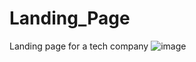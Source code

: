 # Landing_Page
Landing page for a tech company
![image](https://user-images.githubusercontent.com/85879077/228672003-6d4d346b-dfae-43ec-b30f-c6988281a4fb.png)
